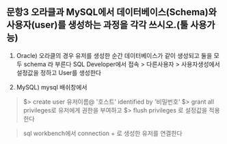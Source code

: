 문항3 오라클과 MySQL에서 데이터베이스(Schema)와 사용자(user)를 생성하는 과정을 각각 쓰시오.(툴 사용가능)
-----------------------------------------------------------------------------------------------


1. Oracle) 오라클의 경우 유저를 생성한 순간 데이터베이스가 같이 생성되고 둘을 모두 schema 라 부른다
           SQL Developer에서 접속 > 다른사용자 > 사용자생성에서 설정값을 정하고 User를 생성한다


2. MySQL) mysql 배쉬창에서
>  $> create user 유저이름@ '호스트' identified by '비밀번호'
>  $> grant all privileges로 유저에게 권한을 부여하고
>  $> flush privileges 로 설정값을 적용한다

>  sql workbench에서 connection + 로 생성한 유저를 연결한다